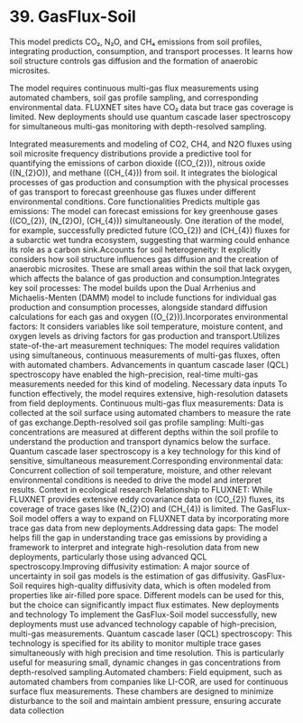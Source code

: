 # **39. GasFlux-Soil**
This model predicts CO₂, N₂O, and CH₄ emissions from soil profiles, integrating production, consumption, and transport processes. It learns how soil structure controls gas diffusion and the formation of anaerobic microsites.

The model requires continuous multi-gas flux measurements using automated chambers, soil gas profile sampling, and corresponding environmental data. FLUXNET sites have CO₂ data but trace gas coverage is limited. New deployments should use quantum cascade laser spectroscopy for simultaneous multi-gas monitoring with depth-resolved sampling.

Integrated measurements and modeling of CO2, CH4, and N2O fluxes using soil microsite frequency distributions provide a predictive tool for quantifying the emissions of carbon dioxide (\(CO_{2}\)), nitrous oxide (\(N_{2}O\)), and methane (\(CH_{4}\)) from soil. It integrates the biological processes of gas production and consumption with the physical processes of gas transport to forecast greenhouse gas fluxes under different environmental conditions. Core functionalities Predicts multiple gas emissions: The model can forecast emissions for key greenhouse gases (\(CO_{2}\), \(N_{2}O\), \(CH_{4}\)) simultaneously. One iteration of the model, for example, successfully predicted future \(CO_{2}\) and \(CH_{4}\) fluxes for a subarctic wet tundra ecosystem, suggesting that warming could enhance its role as a carbon sink.Accounts for soil heterogeneity: It explicitly considers how soil structure influences gas diffusion and the creation of anaerobic microsites. These are small areas within the soil that lack oxygen, which affects the balance of gas production and consumption.Integrates key soil processes: The model builds upon the Dual Arrhenius and Michaelis-Menten (DAMM) model to include functions for individual gas production and consumption processes, alongside standard diffusion calculations for each gas and oxygen (\(O_{2}\)).Incorporates environmental factors: It considers variables like soil temperature, moisture content, and oxygen levels as driving factors for gas production and transport.Utilizes state-of-the-art measurement techniques: The model requires validation using simultaneous, continuous measurements of multi-gas fluxes, often with automated chambers. Advancements in quantum cascade laser (QCL) spectroscopy have enabled the high-precision, real-time multi-gas measurements needed for this kind of modeling. Necessary data inputs To function effectively, the model requires extensive, high-resolution datasets from field deployments. Continuous multi-gas flux measurements: Data is collected at the soil surface using automated chambers to measure the rate of gas exchange.Depth-resolved soil gas profile sampling: Multi-gas concentrations are measured at different depths within the soil profile to understand the production and transport dynamics below the surface. Quantum cascade laser spectroscopy is a key technology for this kind of sensitive, simultaneous measurement.Corresponding environmental data: Concurrent collection of soil temperature, moisture, and other relevant environmental conditions is needed to drive the model and interpret results. Context in ecological research Relationship to FLUXNET: While FLUXNET provides extensive eddy covariance data on \(CO_{2}\) fluxes, its coverage of trace gases like \(N_{2}O\) and \(CH_{4}\) is limited. The GasFlux-Soil model offers a way to expand on FLUXNET data by incorporating more trace gas data from new deployments.Addressing data gaps: The model helps fill the gap in understanding trace gas emissions by providing a framework to interpret and integrate high-resolution data from new deployments, particularly those using advanced QCL spectroscopy.Improving diffusivity estimation: A major source of uncertainty in soil gas models is the estimation of gas diffusivity. GasFlux-Soil requires high-quality diffusivity data, which is often modeled from properties like air-filled pore space. Different models can be used for this, but the choice can significantly impact flux estimates. New deployments and technology To implement the GasFlux-Soil model successfully, new deployments must use advanced technology capable of high-precision, multi-gas measurements. Quantum cascade laser (QCL) spectroscopy: This technology is specified for its ability to monitor multiple trace gases simultaneously with high precision and time resolution. This is particularly useful for measuring small, dynamic changes in gas concentrations from depth-resolved sampling.Automated chambers: Field equipment, such as automated chambers from companies like LI-COR, are used for continuous surface flux measurements. These chambers are designed to minimize disturbance to the soil and maintain ambient pressure, ensuring accurate data collection